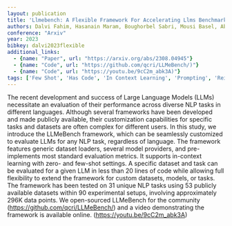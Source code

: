 ```yaml
---
layout: publication
title: 'Llmebench: A Flexible Framework For Accelerating Llms Benchmarking'
authors: Dalvi Fahim, Hasanain Maram, Boughorbel Sabri, Mousi Basel, Abdaljalil Samir, Nazar Nizi, Abdelali Ahmed, Chowdhury Shammur Absar, Mubarak Hamdy, Ali Ahmed, Hawasly Majd, Durrani Nadir, Alam Firoj
conference: "Arxiv"
year: 2023
bibkey: dalvi2023flexible
additional_links:
  - {name: "Paper", url: "https://arxiv.org/abs/2308.04945"}
  - {name: "Code", url: "https://github.com/qcri/LLMeBench/)"}
  - {name: "Code", url: "https://youtu.be/9cC2m_abk3A)"}
tags: ['Few Shot', 'Has Code', 'In Context Learning', 'Prompting', 'Reinforcement Learning', 'Tools']
---
```

The recent development and success of Large Language Models (LLMs)
necessitate an evaluation of their performance across diverse NLP tasks in
different languages. Although several frameworks have been developed and made
publicly available, their customization capabilities for specific tasks and
datasets are often complex for different users. In this study, we introduce the
LLMeBench framework, which can be seamlessly customized to evaluate LLMs for
any NLP task, regardless of language. The framework features generic dataset
loaders, several model providers, and pre-implements most standard evaluation
metrics. It supports in-context learning with zero- and few-shot settings. A
specific dataset and task can be evaluated for a given LLM in less than 20
lines of code while allowing full flexibility to extend the framework for
custom datasets, models, or tasks. The framework has been tested on 31 unique
NLP tasks using 53 publicly available datasets within 90 experimental setups,
involving approximately 296K data points. We open-sourced LLMeBench for the
community (https://github.com/qcri/LLMeBench/) and a video demonstrating the
framework is available online. (https://youtu.be/9cC2m_abk3A)
